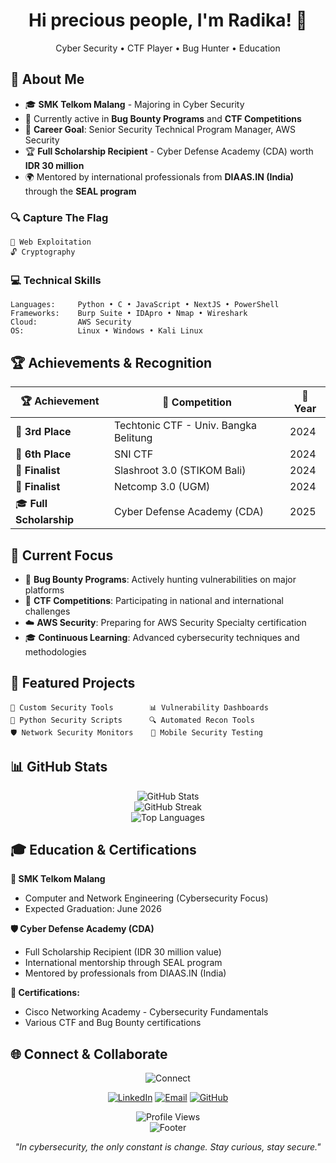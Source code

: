 <div align="center"> <h1>Hi precious people, I'm Radika! 👋</h1>
  <p>Cyber Security • CTF Player • Bug Hunter • Education</p> 
</div>

## 🚀 About Me 
- 🎓 **SMK Telkom Malang** - Majoring in Cyber Security
- 🔭 Currently active in **Bug Bounty Programs** and **CTF Competitions**
- 🎯 **Career Goal**: Senior Security Technical Program Manager, AWS Security
- 🏆 **Full Scholarship Recipient** - Cyber Defense Academy (CDA) worth **IDR 30 million**
- 🌍 Mentored by international professionals from **DIAAS.IN (India)** through the **SEAL program**

### 🔍 **Capture The Flag**
```
🐛 Web Exploitation
🔓 Cryptography         
```

### 💻 **Technical Skills**
```
Languages:     Python • C • JavaScript • NextJS • PowerShell
Frameworks:    Burp Suite • IDApro • Nmap • Wireshark
Cloud:         AWS Security
OS:            Linux • Windows • Kali Linux 
```

## 🏆 Achievements & Recognition

| 🏆 Achievement | 🎯 Competition | 📅 Year |
|----------------|----------------|----------|
| 🥉 **3rd Place** | Techtonic CTF - Univ. Bangka Belitung | 2024 |
| 🏅 **6th Place** | SNI CTF | 2024 |
| 🏅 **Finalist** | Slashroot 3.0 (STIKOM Bali) | 2024 |
| 🏅 **Finalist** | Netcomp 3.0 (UGM) | 2024 |
| 🎓 **Full Scholarship** | Cyber Defense Academy (CDA) | 2025 |

## 🎯 Current Focus

- 🐛 **Bug Bounty Programs**: Actively hunting vulnerabilities on major platforms
- 🚩 **CTF Competitions**: Participating in national and international challenges  
- ☁️ **AWS Security**: Preparing for AWS Security Specialty certification
- 🎓 **Continuous Learning**: Advanced cybersecurity techniques and methodologies

## 🌟 Featured Projects

```
🔧 Custom Security Tools        📊 Vulnerability Dashboards
🐍 Python Security Scripts      🔍 Automated Recon Tools
🛡️ Network Security Monitors    📱 Mobile Security Testing
```

## 📊 GitHub Stats

<div align="center">
  <img src="https://github-readme-stats.vercel.app/api?username=yourusername&show_icons=true&theme=radical&hide_border=true&bg_color=0D1117&title_color=00FF41&icon_color=00FF41&text_color=FFFFFF" alt="GitHub Stats" />
</div>

<div align="center">
  <img src="https://github-readme-streak-stats.herokuapp.com/?user=yourusername&theme=radical&hide_border=true&background=0D1117&stroke=00FF41&ring=00FF41&fire=FF6B6B&currStreakLabel=00FF41" alt="GitHub Streak" />
</div>

<div align="center">
  <img src="https://github-readme-stats.vercel.app/api/top-langs/?username=yourusername&layout=compact&theme=radical&hide_border=true&bg_color=0D1117&title_color=00FF41&text_color=FFFFFF" alt="Top Languages" />
</div>

## 🎓 Education & Certifications

**🏫 SMK Telkom Malang**
- Computer and Network Engineering (Cybersecurity Focus)
- Expected Graduation: June 2026

**🛡️ Cyber Defense Academy (CDA)**
- Full Scholarship Recipient (IDR 30 million value)
- International mentorship through SEAL program
- Mentored by professionals from DIAAS.IN (India)

**📜 Certifications:**
- Cisco Networking Academy - Cybersecurity Fundamentals
- Various CTF and Bug Bounty certifications

## 🌐 Connect & Collaborate

<div align="center">
  <img src="https://readme-typing-svg.herokuapp.com?font=Fira+Code&size=18&pause=2000&color=FF6B6B&center=true&width=500&lines=Let's+collaborate+on+cybersecurity!;Always+open+to+new+challenges;Bug+bounty+partnerships+welcome!" alt="Connect" />
</div>

<div align="center">

[![LinkedIn](https://img.shields.io/badge/LinkedIn-0077B5?style=for-the-badge&logo=linkedin&logoColor=white)](https://linkedin.com/in/aksaradika)
[![Email](https://img.shields.io/badge/Email-D14836?style=for-the-badge&logo=gmail&logoColor=white)](mailto:aksaradika.32@moklet.org)
[![GitHub](https://img.shields.io/badge/GitHub-100000?style=for-the-badge&logo=github&logoColor=white)](https://github.com/aksaradika)

</div>

<div align="center">
  <img src="https://komarev.com/ghpvc/?username=yourusername&color=00FF41&style=flat-square&label=Profile+Views" alt="Profile Views" />
</div>

<div align="center">
  <img src="https://readme-typing-svg.herokuapp.com?font=Fira+Code&size=16&pause=3000&color=00FF41&center=true&width=600&lines=🔐+Securing+the+digital+world%2C+one+bug+at+a+time;🚩+CTF+Player+•+Bug+Hunter+•+Future+AWS+Security+Expert" alt="Footer" />
</div>

<div align="center">

*"In cybersecurity, the only constant is change. Stay curious, stay secure."*

</div>

